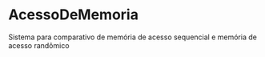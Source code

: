 # AcessoDeMemoria
Sistema para comparativo de memória de acesso sequencial e memória de acesso randômico  
